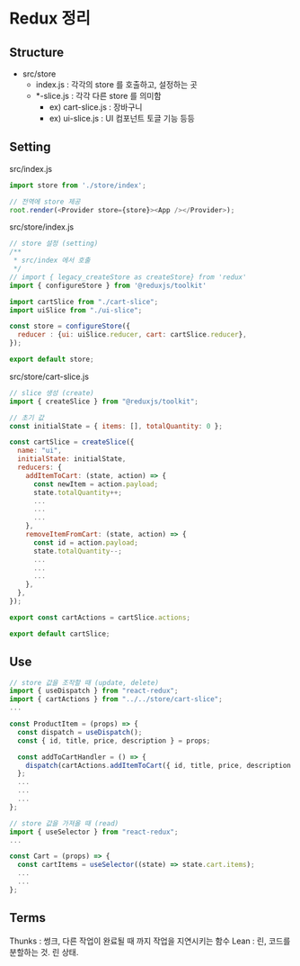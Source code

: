 # Redux 정리

## Structure

- src/store
  - index.js : 각각의 store 를 호출하고, 설정하는 곳
  - *-slice.js : 각각 다른 store 를 의미함
    - ex) cart-slice.js : 장바구니
    - ex) ui-slice.js : UI 컴포넌트 토글 기능 등등

## Setting

src/index.js
```javascript
import store from './store/index';

// 전역에 store 제공
root.render(<Provider store={store}><App /></Provider>);
```

src/store/index.js
```javascript
// store 설정 (setting)
/**
 * src/index 에서 호출
 */
// import { legacy_createStore as createStore} from 'redux'
import { configureStore } from '@reduxjs/toolkit'

import cartSlice from "./cart-slice";
import uiSlice from "./ui-slice";

const store = configureStore({
  reducer : {ui: uiSlice.reducer, cart: cartSlice.reducer},
});

export default store;
```

src/store/cart-slice.js
```javascript
// slice 생성 (create)
import { createSlice } from "@reduxjs/toolkit";

// 초기 값
const initialState = { items: [], totalQuantity: 0 };

const cartSlice = createSlice({
  name: "ui",
  initialState: initialState,
  reducers: {
    addItemToCart: (state, action) => {
      const newItem = action.payload;
      state.totalQuantity++;
      ...
      ...
      ...
    },
    removeItemFromCart: (state, action) => {
      const id = action.payload;
      state.totalQuantity--;
      ...
      ...
      ...
    },
  },
});

export const cartActions = cartSlice.actions;

export default cartSlice;

```

## Use

```javascript
// store 값을 조작할 때 (update, delete)
import { useDispatch } from "react-redux";
import { cartActions } from "../../store/cart-slice";
...

const ProductItem = (props) => {
  const dispatch = useDispatch();
  const { id, title, price, description } = props;

  const addToCartHandler = () => {
    dispatch(cartActions.addItemToCart({ id, title, price, description }));
  };
  ...
  ...
  ...
};

// store 값을 가져올 때 (read)
import { useSelector } from "react-redux";
...

const Cart = (props) => {
  const cartItems = useSelector((state) => state.cart.items);
  ...
  ...
};
```

## Terms

Thunks : 썽크, 다른 작업이 완료될 때 까지 작업을 지연시키는 함수
Lean : 린, 코드를 분할하는 것. 린 상태.